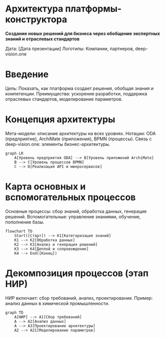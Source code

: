 # Архитектура платформы-конструктора

**Создание новых решений для бизнеса через обобщение экспертных знаний и отраслевых стандартов**

Дата: [Дата презентации]
Логотипы: Компании, партнеров, deep-vision.one

# Введение

Цель: Показать, как платформа создает решения, обобщая знания и компетенции.
Преимущества: ускорение разработки, поддержка отраслевых стандартов, моделирование параметров.

# Концепция архитектуры

Мета-модели: описание архитектуры на всех уровнях.
Нотации: ODA (предприятие), ArchiMate (приложения), BPMN (процессы).
Связь с deep-vision.one: элементы бизнес-архитектуры.

```mermaid
graph LR
    A[Уровень предприятия ODA] --> B[Уровень приложений ArchiMate]
    B --> C[Уровень процессов BPMN]
    C --> D[Реализация API и микросервисов]
```


# Карта основных и вспомогательных процессов

Основные процессы: сбор знаний, обработка данных, генерация решений.
Вспомогательные: управление знаниями, обучение, пополнение базы.

```mermaid
flowchart TD
    Start([Старт]) --> K1[Категоризация знаний]
    K1 --> K2[Обработка данных]
    K2 --> K3[Анализ и генерация решений]
    K3 --> K4[Деплой и сопровождение]
    K4 --> End([Конец])
```


# Декомпозиция процессов (этап НИР)

НИР включает: сбор требований, анализ, проектирование.
Пример: анализ данных в химической промышленности.

```mermaid
graph TD
    A[НИР] --> A1[Сбор требований]
    A --> A2[Анализ данных]
    A --> A3[Проектирование архитектуры]
    A2 --> A21[Моделирование параметров]
```


